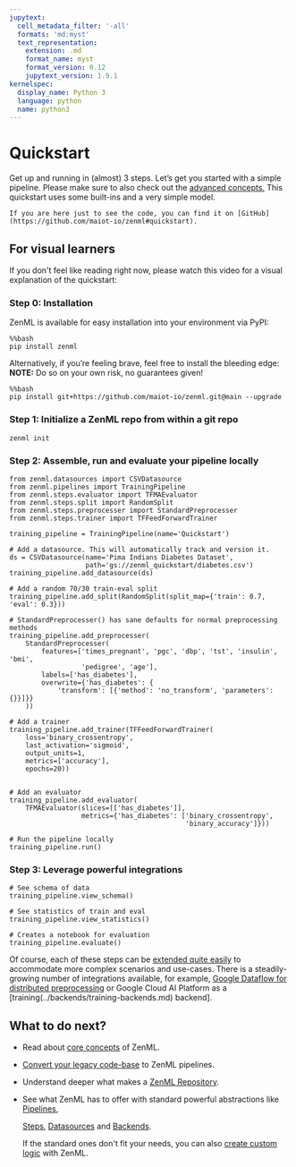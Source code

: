 ```yaml
---
jupytext:
  cell_metadata_filter: '-all'
  formats: 'md:myst'
  text_representation:
    extension: .md
    format_name: myst
    format_version: 0.12
    jupytext_version: 1.9.1
kernelspec:
  display_name: Python 3
  language: python
  name: python3
---
```


# Quickstart

Get up and running in \(almost\) 3 steps. Let’s get you started with a simple pipeline. Please make sure to also check out the [advanced concepts.](../steps/core-concepts.md) This quickstart uses some built-ins and a very simple model.

```text
If you are here just to see the code, you can find it on [GitHub](https://github.com/maiot-io/zenml#quickstart).
```

## **For visual learners**

If you don't feel like reading right now, please watch this video for a visual explanation of the quickstart:

### **Step 0: Installation**

ZenML is available for easy installation into your environment via PyPI:

```text
%%bash
pip install zenml
```

Alternatively, if you’re feeling brave, feel free to install the bleeding edge: **NOTE:** Do so on your own risk, no guarantees given!

```text
%%bash
pip install git+https://github.com/maiot-io/zenml.git@main --upgrade
```

### Step 1: Initialize a ZenML repo from within a git repo

```text
zenml init
```

### **Step 2: Assemble, run and evaluate your pipeline locally**

```text
from zenml.datasources import CSVDatasource
from zenml.pipelines import TrainingPipeline
from zenml.steps.evaluator import TFMAEvaluator
from zenml.steps.split import RandomSplit
from zenml.steps.preprocesser import StandardPreprocesser
from zenml.steps.trainer import TFFeedForwardTrainer

training_pipeline = TrainingPipeline(name='Quickstart')

# Add a datasource. This will automatically track and version it.
ds = CSVDatasource(name='Pima Indians Diabetes Dataset', 
                   path='gs://zenml_quickstart/diabetes.csv')
training_pipeline.add_datasource(ds)

# Add a random 70/30 train-eval split
training_pipeline.add_split(RandomSplit(split_map={'train': 0.7, 'eval': 0.3}))

# StandardPreprocesser() has sane defaults for normal preprocessing methods
training_pipeline.add_preprocesser(
    StandardPreprocesser(
        features=['times_pregnant', 'pgc', 'dbp', 'tst', 'insulin', 'bmi',
                  'pedigree', 'age'],
        labels=['has_diabetes'],
        overwrite={'has_diabetes': {
            'transform': [{'method': 'no_transform', 'parameters': {}}]}}
    ))

# Add a trainer
training_pipeline.add_trainer(TFFeedForwardTrainer(
    loss='binary_crossentropy',
    last_activation='sigmoid',
    output_units=1,
    metrics=['accuracy'],
    epochs=20))


# Add an evaluator
training_pipeline.add_evaluator(
    TFMAEvaluator(slices=[['has_diabetes']],
                  metrics={'has_diabetes': ['binary_crossentropy',
                                            'binary_accuracy']}))

# Run the pipeline locally
training_pipeline.run()
```

### **Step 3: Leverage powerful integrations**

```text
# See schema of data
training_pipeline.view_schema()

# See statistics of train and eval
training_pipeline.view_statistics()

# Creates a notebook for evaluation
training_pipeline.evaluate()
```

Of course, each of these steps can be [extended quite easily](steps/what-is-a-step.md) to accommodate more complex scenarios and use-cases. There is a steadily-growing number of integrations available, for example, [Google Dataflow for distributed preprocessing](../backends/what-is-a-backend.md) or Google Cloud AI Platform as a \[training\(../backends/training-backends.md\) backend\].

## What to do next?

* Read about [core concepts](../steps/core-concepts.md) of ZenML.
* [Convert your legacy code-base](../steps/organizing-zenml.md) to ZenML pipelines.
* Understand deeper what makes a [ZenML Repository](../repository/what-is-a-repository.md).
* See what ZenML has to offer with standard powerful abstractions like [Pipelines](../pipelines/what-is-a-pipeline.md), 

  [Steps](steps/what-is-a-step.md), [Datasources](../datasources/what-is-a-datasource.md) and [Backends](../backends/what-is-a-backend.md). 

  If the standard ones don't fit your needs, you can also [create custom logic](creating-custom-logic.md) with ZenML.

